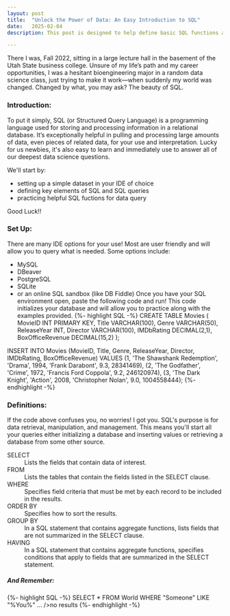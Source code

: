 ```yaml
---
layout: post
title:  "Unlock the Power of Data: An Easy Introduction to SQL"
date:   2025-02-04
description: This post is designed to help define basic SQL functions and guide you through your first SQL query as you enter the world of data science. You got this!!! 

---
```


<p class="intro"><span class="dropcap">T</span>here I was, Fall 2022, sitting in a large lecture hall in the basement of the Utah State business college. Unsure of my life’s path and my career opportunities, I was a hesitant bioengineering major in a random data science class, just trying to make it work—when suddenly my world was changed. Changed by what, you may ask? The beauty of SQL. </p>


### Introduction:
To put it simply, SQL (or Structured Query Language) is a programming language used for storing and processing information in a relational database. It’s exceptionally helpful in pulling and processing large amounts of data, even pieces of related data, for your use and interpretation. Lucky for us newbies, it's also easy to learn and immediately use to answer all of our deepest data science questions. 

We'll start by:
* setting up a simple dataset in your IDE of choice
* defining key elements of SQL and SQL queries
* practicing helpful SQL fuctions for data query

Good Luck!!

### Set Up:
There are many IDE options for your use! Most are user friendly and will allow you to query what is needed. Some options include:
* MySQL
* DBeaver
* PostgreSQL
* SQLite
* or an online SQL sandbox (like DB Fiddle)
Once you have your SQL environment open, paste the following code and run! This code initializes your database and will allow you to practice along with the examples provided. 
{%- highlight SQL -%}
CREATE TABLE Movies (
    MovieID INT PRIMARY KEY,
    Title VARCHAR(100),
    Genre VARCHAR(50),
    ReleaseYear INT,
    Director VARCHAR(100),
    IMDbRating DECIMAL(2,1),
    BoxOfficeRevenue DECIMAL(15,2)
);

INSERT INTO Movies (MovieID, Title, Genre, ReleaseYear, Director, IMDbRating, BoxOfficeRevenue)
VALUES
(1, 'The Shawshank Redemption', 'Drama', 1994, 'Frank Darabont', 9.3, 28341469),
(2, 'The Godfather', 'Crime', 1972, 'Francis Ford Coppola', 9.2, 246120974),
(3, 'The Dark Knight', 'Action', 2008, 'Christopher Nolan', 9.0, 1004558444);
{%- endhighlight -%}

### Definitions:
If the code above confuses you, no worries! I got you. SQL's purpose is for data retrieval, manipulation, and management. This means you'll start all your queries either initializing a database and inserting values or retrieving a database from some other source. 
<dl>
  <dt>SELECT</dt>
  <dd>Lists the fields that contain data of interest.</dd>
  <dt>FROM</dt>
  <dd>Lists the tables that contain the fields listed in the SELECT clause.</dd>
  <dt>WHERE</dt>
  <dd>Specifies field criteria that must be met by each record to be included in the results.</dd>
  <dt>ORDER BY</dt>
  <dd>Specifies how to sort the results.</dd>
  <dt>GROUP BY</dt>
  <dd>In a SQL statement that contains aggregate functions, lists fields that are not summarized in the SELECT clause.</dd>
  <dt>HAVING</dt>
  <dd>In a SQL statement that contains aggregate functions, specifies conditions that apply to fields that are summarized in the SELECT statement.</dd>
</dl>


##### And Remember:

{%- highlight SQL -%}
SELECT *
FROM World
WHERE "Someone"
LIKE "%You%"
...
/>no results
{%- endhighlight -%}